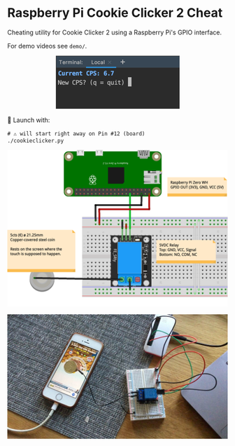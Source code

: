 Raspberry Pi Cookie Clicker 2 Cheat
===================================

Cheating utility for Cookie Clicker 2 using a Raspberry Pi's GPIO interface.

For demo videos see `demo/`.

<p align="center">
    <a href="#" target="_blank">
        <img src="diagram/raspi-cookieclicker-cheat_sw.png" alt="Sofware" width="283">
    </a>
</p>

🚀 Launch with:
```shell script
# ⚠️ will start right away on Pin #12 (board)
./cookieclicker.py
```

<p align="center">
    <a href="#" target="_blank">
        <img src="diagram/raspi-cookieclicker-cheat_bb.png" alt="Breadboard" width="791">
    </a>
</p>

<p align="center">
    <a href="#" target="_blank">
        <img src="demo/still.jpg" alt="Hardware" width="791">
    </a>
</p>
